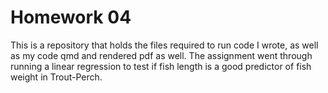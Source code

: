 # Homework 04
This is a repository that holds the files required to run code I wrote, as well as my code qmd and rendered pdf as well. The assignment went through running a linear regression to test if fish length is a good predictor of fish weight in Trout-Perch.
